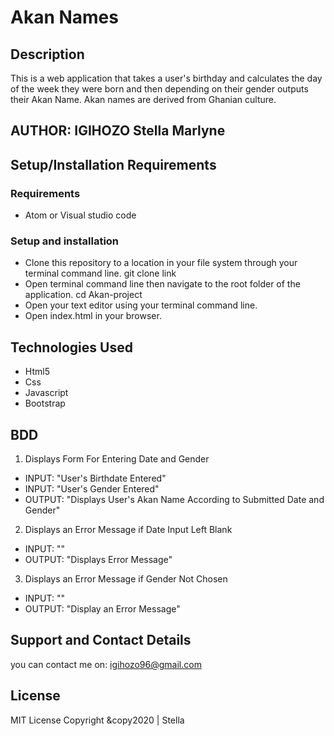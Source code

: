 # Akan Names
## Description
This is  a web application that takes a user's birthday and calculates the day of the week they were born and then depending on their gender outputs their Akan Name. 
Akan names are derived from Ghanian culture.  
## AUTHOR: IGIHOZO Stella Marlyne
## Setup/Installation Requirements
### Requirements
- Atom or Visual studio code
### Setup and installation
- Clone this repository to a location in your file system through your terminal command line. git clone link
- Open terminal command line then navigate to the root folder of the application. cd Akan-project
- Open your text editor using your terminal command line.
- Open index.html in your browser.
## Technologies Used
- Html5
- Css
- Javascript
- Bootstrap
## BDD
1. Displays Form For Entering Date and Gender
- INPUT: "User's Birthdate Entered"
- INPUT: "User's Gender Entered"
- OUTPUT: "Displays User's Akan Name According to Submitted Date and Gender"
2. Displays an Error Message if Date Input Left Blank
- INPUT: ""
- OUTPUT: "Displays Error Message"
3. Displays an Error Message if Gender Not Chosen
- INPUT: ""
- OUTPUT: "Display an Error Message"
## Support and Contact Details
you can contact me on: igihozo96@gmail.com
## License
MIT License
Copyright &copy2020 | Stella